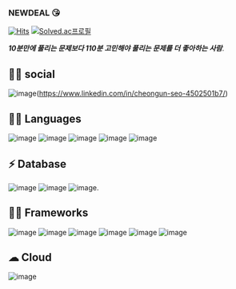 ### NEWDEAL :kissing_heart:
[![Hits](https://hits.seeyoufarm.com/api/count/incr/badge.svg?url=https%3A%2F%2Fgithub.com%2Fnewdeal123%2Fhit-counter&count_bg=%23237DD5&title_bg=%23555555&icon=&icon_color=%23E7E7E7&title=hits&edge_flat=false)](https://hits.seeyoufarm.com)
[![Solved.ac프로필](http://mazassumnida.wtf/api/v2/generate_badge?boj=newdeal)](https://solved.ac/newdeal)

***10분만에 풀리는 문제보다  110분 고민해야 풀리는 문제를 더 좋아하는 사람***.  
## 👨👩 social
![image](https://img.shields.io/badge/LinkedIn-0077B5?style=for-the-badge&logo=linkedin&logoColor=white)(https://www.linkedin.com/in/cheongun-seo-4502501b7/) 
## 👩‍💻 Languages
![image](https://img.shields.io/badge/JavaScript-F7DF1E?style=for-the-badge&logo=javascript&logoColor=black)
![image](https://img.shields.io/badge/TypeScript-007ACC?style=for-the-badge&logo=typescript&logoColor=white)
![image](https://img.shields.io/badge/C-00599C?style=for-the-badge&logo=c&logoColor=white)
![image](https://img.shields.io/badge/C%2B%2B-00599C?style=for-the-badge&logo=c%2B%2B&logoColor=white)
![image](https://img.shields.io/badge/Java-ED8B00?style=for-the-badge&logo=java&logoColor=white)
## ⚡ Database
![image](https://img.shields.io/badge/MySQL-00000F?style=for-the-badge&logo=mysql&logoColor=white)
![image](https://img.shields.io/badge/MongoDB-4EA94B?style=for-the-badge&logo=mongodb&logoColor=white)
![image](https://img.shields.io/badge/Amazon%20DynamoDB-4053D6?style=for-the-badge&logo=Amazon%20DynamoDB&logoColor=white).  
## 🤹‍♀️ Frameworks   
![image](https://img.shields.io/badge/Node.js-339933?style=for-the-badge&logo=nodedotjs&logoColor=white)
![image](https://img.shields.io/badge/npm-CB3837?style=for-the-badge&logo=npm&logoColor=white)
![image](https://img.shields.io/badge/Yarn-2C8EBB?style=for-the-badge&logo=yarn&logoColor=white)
![image](https://img.shields.io/badge/jQuery-0769AD?style=for-the-badge&logo=jquery&logoColor=white)
![image](https://img.shields.io/badge/Docker-2CA5E0?style=for-the-badge&logo=docker&logoColor=white)
![image](https://img.shields.io/badge/Git-F05032?style=for-the-badge&logo=git&logoColor=white)   
## ☁ Cloud    
![image](https://img.shields.io/badge/Amazon_AWS-232F3E?style=for-the-badge&logo=amazon-aws&logoColor=white)

